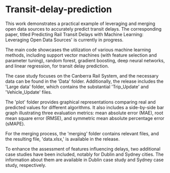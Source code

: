 # Transit-delay-prediction


This work demonstrates a practical example of leveraging and merging open data sources to accurately predict transit delays. The corresponding paper, titled Predicting Rail Transit Delays with Machine Learning: Leveraging Open Data Sources' is currently in progress.

The main code showcases the utilization of various machine learning methods, including support vector machines (with feature selection and parameter tuning), random forest, gradient boosting, deep neural networks, and linear regression, for transit delay prediction.

The case study focuses on the Canberra Rail System, and the necessary data can be found in the 'Data' folder. Additionally, the release includes the 'Large data' folder, which contains the substantial 'Trip_Update' and 'Vehicle_Update' files.

The 'plot' folder provides graphical representations comparing real and predicted values for different algorithms. It also includes a side-by-side bar graph illustrating three evaluation metrics: mean absolute error (MAE), root mean square error (RMSE), and symmetric mean absolute percentage error (sMAPE).

For the merging process, the 'merging' folder contains relevant files, and the resulting file, 'data.xlsx,' is available in the release.

To enhance the assessment of features influencing delays, two additional case studies have been included, notably for Dublin and Sydney cities. The information about them are available in Dublin case study and Sydney case study, respectively.
